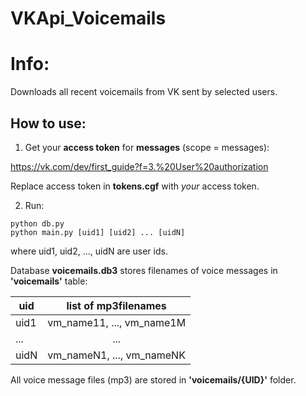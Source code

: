 # VKApi_Voicemails

# Info:

Downloads all recent voicemails from VK sent by selected users.

## How to use:

1. Get your **access token** for **messages** (scope = messages):

https://vk.com/dev/first_guide?f=3.%20User%20authorization

Replace access token in **tokens.cgf** with *your* access token.

2. Run:

```
python db.py
python main.py [uid1] [uid2] ... [uidN]
```
where uid1, uid2, ..., uidN are user ids.

Database **voicemails.db3** stores filenames of voice messages in **'voicemails'** table:

| uid      | list of mp3filenames         |
| -------- |:----------------------------:|
| uid1     | vm_name11, ..., vm_name1M    |
| ...      | ...                          |
| uidN     | vm_nameN1, ..., vm_nameNK    |

All voice message files (mp3) are stored in **'voicemails/{UID}'** folder.

